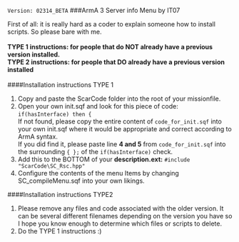 `Version: 02314_BETA`
###ArmA 3 Server info Menu by IT07

First of all: it is really hard as a coder to explain someone how to install scripts. So please bare with me.<br />
<br />
**TYPE 1 instructions: for people that do NOT already have a previous version installed.** <br />
**TYPE 2 instructions: for people that DO already have a previous version installed**
<br /> <br />
####Installation instructions TYPE 1 <br />
1. Copy and paste the ScarCode folder into the root of your missionfile. <br />
2. Open your own init.sqf and look for this piece of code: <br />
`if(hasInterface) then {` <br />
If not found, please copy the entire content of `code_for_init.sqf` into your own init.sqf where it would be appropriate and correct according to ArmA syntax. <br />
If you did find it, please paste line **4 and 5** from `code_for_init.sqf` into the surrounding `{ };` of the `if(hasInterface)` check.
3. Add this to the BOTTOM of your **description.ext:** `#include "ScarCode\SC_Rsc.hpp"` 
4. Configure the contents of the menu Items by changing SC_compileMenu.sqf into your own likings.

####Installation instructions TYPE2 <br />
1. Please remove any files and code associated with the older version. It can be several different filenames depending on the version you have so I hope you know enough to determine which files or scripts to delete. <br />
2. Do the TYPE 1 instructions :)
